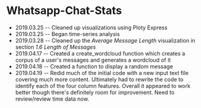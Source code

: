 # Whatsapp-Chat-Stats
<ul>
  <li>2019.03.25 -- Cleaned up visualizations using Ploty Express</li>
  <li>2019.03.25 -- Began time-series analysis</li>
  <li>2019.03.28 -- Cleaned up the <em>Average Message Length</em> visualization in section <em>1.6 Length of Messages</em></li>
  <li>2019.04.17 -- Created a create_wordcloud function which creates a corpus of a user's messages and generates a wordcloud of it</li>
  <li>2019.04.18 -- Created a function to display a random message</li>
  <li>2019.04.19 -- Redid much of the initial code with a new input text file covering much more content. Ultimately had to rewrite the code to identify each of the four column features. Overall it appeared to work better though there's definitely room for improvement. Need to review/review time data now.</li>
</ul>
